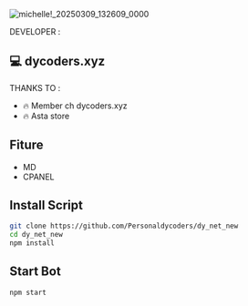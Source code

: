 ![michelle!_20250309_132609_0000](https://files.catbox.moe/qur5ed.jpg)



DEVELOPER :

## 💻 dycoders.xyz

THANKS TO :
- 🔥 Member ch dycoders.xyz
- 🔥 Asta store


## Fiture
 - MD
 - CPANEL

 
## Install Script
```bash
git clone https://github.com/Personaldycoders/dy_net_new
cd dy_net_new
npm install
```

## Start Bot
```bash
npm start
```

